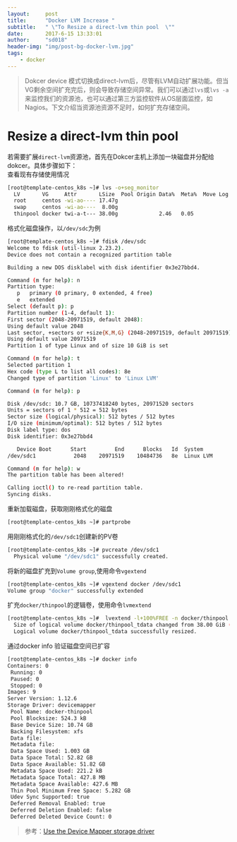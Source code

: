 ```yaml
---
layout:     post
title:      "Docker LVM Increase "
subtitle:   " \"To Resize a direct-lvm thin pool  \""
date:       2017-6-15 13:33:01  
author:     "sd018"
header-img: "img/post-bg-docker-lvm.jpg"
tags:
    - docker
---
```


> Dokcer device 模式切换成direct-lvm后，尽管有LVM自动扩展功能。但当VG剩余空间扩充完后，则会导致存储空间异常。我们可以通过`lvs`或`lvs -a`来监控我们的资源池，也可以通过第三方监控软件从OS层面监控，如Nagios。下文介绍当资源池资源不足时，如何扩充存储空间。

# Resize a direct-lvm thin pool
若需要扩展`direct-lvm`资源池，首先在Dokcer主机上添加一块磁盘并分配给dokcer。具体步骤如下：  
查看现有存储使用情况
```bash
[root@template-centos_k8s ~]# lvs -o+seg_monitor
  LV       VG     Attr       LSize  Pool Origin Data%  Meta%  Move Log Cpy%Sync Convert Monitor  
  root     centos -wi-ao---- 17.47g                                                              
  swap     centos -wi-ao----  8.00g                                                            
  thinpool docker twi-a-t--- 38.00g             2.46   0.05                             monitored
```

格式化磁盘操作，以`/dev/sdc`为例

```bash
[root@template-centos_k8s ~]# fdisk /dev/sdc
Welcome to fdisk (util-linux 2.23.2).
Device does not contain a recognized partition table

Building a new DOS disklabel with disk identifier 0x3e27bbd4.

Command (m for help): n
Partition type:
   p   primary (0 primary, 0 extended, 4 free)
   e   extended
Select (default p): p
Partition number (1-4, default 1):
First sector (2048-20971519, default 2048):
Using default value 2048
Last sector, +sectors or +size{K,M,G} (2048-20971519, default 20971519):
Using default value 20971519
Partition 1 of type Linux and of size 10 GiB is set

Command (m for help): t
Selected partition 1
Hex code (type L to list all codes): 8e
Changed type of partition 'Linux' to 'Linux LVM'

Command (m for help): p

Disk /dev/sdc: 10.7 GB, 10737418240 bytes, 20971520 sectors
Units = sectors of 1 * 512 = 512 bytes
Sector size (logical/physical): 512 bytes / 512 bytes
I/O size (minimum/optimal): 512 bytes / 512 bytes
Disk label type: dos
Disk identifier: 0x3e27bbd4

   Device Boot      Start         End      Blocks   Id  System
/dev/sdc1            2048    20971519    10484736   8e  Linux LVM

Command (m for help): w
The partition table has been altered!

Calling ioctl() to re-read partition table.
Syncing disks.
```
重新加载磁盘，获取刚刚格式化的磁盘

```bash
[root@template-centos_k8s ~]# partprobe
```
用刚刚格式化的`/dev/sdc1`创建新的PV卷
```bash
[root@template-centos_k8s ~]# pvcreate /dev/sdc1
  Physical volume "/dev/sdc1" successfully created.
```
将新的磁盘扩充到`Volume group`,使用命令`vgextend `
```bash
[root@template-centos_k8s ~]# vgextend docker /dev/sdc1
Volume group "docker" successfully extended  
```
扩充`docker/thinpool`的逻辑卷，使用命令`lvmextend`
```bash
[root@template-centos_k8s ~]#  lvextend -l+100%FREE -n docker/thinpool
  Size of logical volume docker/thinpool_tdata changed from 38.00 GiB (9727 extents) to 49.20 GiB (12594 extents).
  Logical volume docker/thinpool_tdata successfully resized.
```
通过docker info 验证磁盘空间已扩容
```bash
[root@template-centos_k8s ~]# docker info
Containers: 0
 Running: 0
 Paused: 0
 Stopped: 0
Images: 9
Server Version: 1.12.6
Storage Driver: devicemapper
 Pool Name: docker-thinpool
 Pool Blocksize: 524.3 kB
 Base Device Size: 10.74 GB
 Backing Filesystem: xfs
 Data file:
 Metadata file:
 Data Space Used: 1.003 GB
 Data Space Total: 52.82 GB
 Data Space Available: 51.82 GB
 Metadata Space Used: 221.2 kB
 Metadata Space Total: 427.8 MB
 Metadata Space Available: 427.6 MB
 Thin Pool Minimum Free Space: 5.282 GB
 Udev Sync Supported: true
 Deferred Removal Enabled: true
 Deferred Deletion Enabled: false
 Deferred Deleted Device Count: 0
```
>参考：[Use the Device Mapper storage driver](https://docs.docker.com/engine/userguide/storagedriver/device-mapper-driver/)
